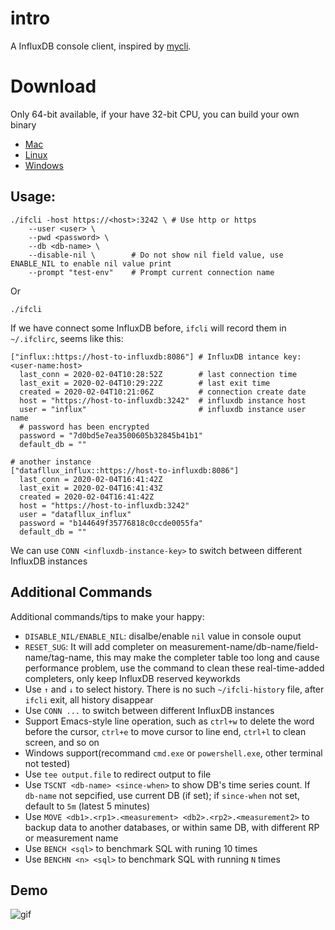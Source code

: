# intro

A InfluxDB console client, inspired by [mycli](https://github.com/dbcli/mycli).

# Download

Only 64-bit available, if your have 32-bit CPU, you can build your own binary

- [Mac](./bin/mac/ifcli)
- [Linux](./bin/linux/ifcli)
- [Windows](./bin/windows/ifcli.exe)

## Usage:

	./ifcli -host https://<host>:3242 \ # Use http or https
		--user <user> \
		--pwd <password> \
		--db <db-name> \
		--disable-nil \        # Do not show nil field value, use ENABLE_NIL to enable nil value print
		--prompt "test-env"    # Prompt current connection name

Or

	./ifcli

If we have connect some InfluxDB before, `ifcli` will record them in `~/.ifclirc`, seems like this:

	["influx::https://host-to-influxdb:8086"] # InfluxDB intance key: <user-name:host>
	  last_conn = 2020-02-04T10:28:52Z        # last connection time
	  last_exit = 2020-02-04T10:29:22Z        # last exit time
	  created = 2020-02-04T10:21:06Z          # connection create date
	  host = "https://host-to-influxdb:3242"  # influxdb instance host
	  user = "influx"                         # influxdb instance user name
	  # password has been encrypted 
	  password = "7d0bd5e7ea3500605b32845b41b1"
	  default_db = ""

	# another instance
	["datafllux_influx::https://host-to-influxdb:8086"]
	  last_conn = 2020-02-04T16:41:42Z
	  last_exit = 2020-02-04T16:41:43Z
	  created = 2020-02-04T16:41:42Z
	  host = "https://host-to-influxdb:3242"
	  user = "datafllux_influx"
	  password = "b144649f35776818c0ccde0055fa"
	  default_db = ""

We can use `CONN <influxdb-instance-key>` to switch between different InfluxDB instances

## Additional Commands

Additional commands/tips to make your happy:

- `DISABLE_NIL/ENABLE_NIL`: disalbe/enable `nil` value in console ouput
- `RESET_SUG`: It will add completer on measurement-name/db-name/field-name/tag-name, this may make the completer table too long and cause performance problem, use the command to clean these real-time-added completers, only keep InfluxDB reserved keyworkds
- Use `↑` and `↓` to select history. There is no such `~/ifcli-history` file, after `ifcli` exit, all history disappear
- Use `CONN ...` to switch between different InfluxDB instances
- Support Emacs-style line operation, such as `ctrl+w` to delete the word before the cursor, `ctrl+e` to move cursor to line end, `ctrl+l` to clean screen, and so on
- Windows support(recommand `cmd.exe` or `powershell.exe`, other terminal not tested)
- Use `tee output.file` to redirect output to file
- Use `TSCNT <db-name> <since-when>` to show DB's time series count. If `db-name` not sepcified, use current DB (if set); if `since-when` not set, default to `5m` (latest 5 minutes)
- Use `MOVE <db1>.<rp1>.<measurement> <db2>.<rp2>.<measurement2>` to backup data to another databases, or within same DB, with different RP or measurement name
- Use `BENCH <sql>` to benchmark SQL with runing 10 times
- Use `BENCHN <n> <sql>` to benchmark SQL with running `N` times

## Demo

![gif](./tty.gif)
